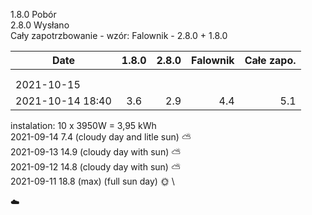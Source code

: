 

1.8.0 Pobór \
2.8.0 Wysłano \
Cały zapotrzbowanie - wzór: Falownik - 2.8.0 + 1.8.0

| Date             |     1.8.0     |  2.8.0 | Falownik | Całe zapo. |
|------------------|:-------------:|-------:|---------:|-----------:|
|                  |               |        |          |            |
|                  |               |        |          |            |
| 2021-10-15       |               |        |          |            |
| 2021-10-14 18:40 |      3.6      |   2.9  |   4.4    |     5.1    |


instalation: 10 x 3950W = 3,95 kWh \
2021-09-14  7.4 (cloudy day and litle sun) :partly_sunny: \
2021-09-13 14.9 (cloudy day with sun) :partly_sunny: \
2021-09-12 14.8 (cloudy day with sun) :partly_sunny: \
2021-09-11 18.8 (max) (full sun day) :sun_with_face: \

:cloud:

